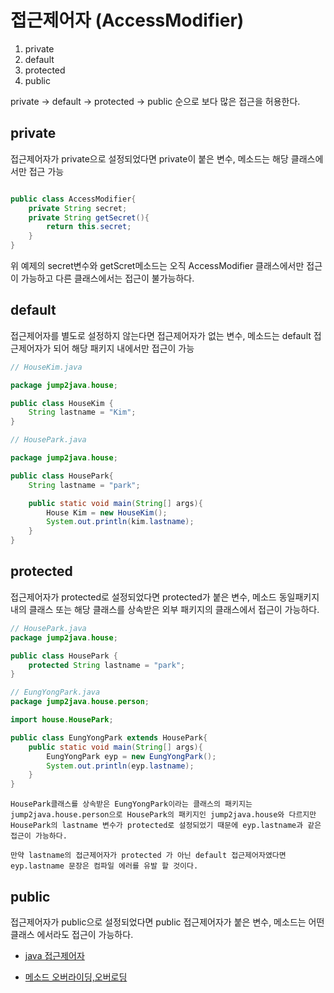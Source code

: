 # 접근제어자 (AccessModifier)

1. private
2. default
3. protected
4. public

private -> default -> protected -> public 순으로 보다 많은 접근을 허용한다.

## private

접근제어자가 private으로 설정되었다면 private이 붙은 변수, 메소드는 해당 클래스에서만 접근 가능

```java

public class AccessModifier{
    private String secret;
    private String getSecret(){
        return this.secret;
    }
}

```
위 예제의 secret변수와 getScret메소드는 오직 AccessModifier 클래스에서만 접근이 가능하고
다른 클래스에서는 접근이 불가능하다.


## default

접근제어자를 별도로 설정하지 않는다면 접근제어자가 없는 변수, 메소드는 default 접근제어자가 되어 해당 패키지 내에서만 접근이 가능

```java
// HouseKim.java

package jump2java.house;

public class HouseKim {
    String lastname = "Kim";
}

```

```java
// HousePark.java

package jump2java.house;

public class HousePark{
    String lastname = "park";

    public static void main(String[] args){
        House Kim = new HouseKim();
        System.out.println(kim.lastname); 
    }
}

```

## protected

접근제어자가 protected로 설정되었다면 protected가 붙은 변수, 메소드 동일패키지내의 클래스 또는 해당 클래스를 상속받은 외부 패키지의 클래스에서 접근이 가능하다.

```java
// HousePark.java
package jump2java.house;

public class HousePark {
    protected String lastname = "park";
}

// EungYongPark.java
package jump2java.house.person;

import house.HousePark;

public class EungYongPark extends HousePark{
    public static void main(String[] args){
        EungYongPark eyp = new EungYongPark();
        System.out.println(eyp.lastname);
    }
}

```

```
HousePark클래스를 상속받은 EungYongPark이라는 클래스의 패키지는 jump2java.house.person으로 HousePark의 패키지인 jump2java.house와 다르지만 HousePark의 lastname 변수가 protected로 설정되었기 때문에 eyp.lastname과 같은 접근이 가능하다.

만약 lastname의 접근제어자가 protected 가 아닌 default 접근제어자였다면 eyp.lastname 문장은 컴파일 에러를 유발 할 것이다.

```

## public 

접근제어자가 public으로 설정되었다면 public 접근제어자가 붙은 변수, 메소드는 어떤 클래스 에서라도 접근이 가능하다.


- [java 접근제어자](https://wikidocs.net/232)

- [메소드 오버라이딩,오버로딩](https://wikidocs.net/280)